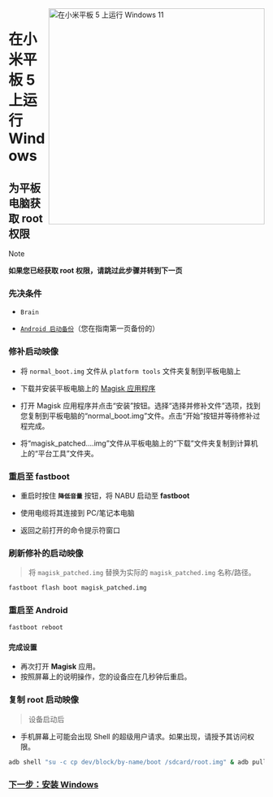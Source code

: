 <img align="right" src="https://raw.githubusercontent.com/erdilS/Port-Windows-11-Xiaomi-Pad-5/main/nabu.png" width="425" alt="在小米平板 5 上运行 Windows 11">

# 在小米平板 5 上运行 Windows

## 为平板电脑获取 root 权限
> [!NOTE]
> **如果您已经获取 root 权限，请跳过此步骤并转到下一页**

### 先决条件
- ```Brain```

- [```Android 启动备份```](/guide/English/1-partition-en.md#Make-a-backup-of-your-existing-boot-image)（您在指南第一页备份的）

### 修补启动映像
- 将 ```normal_boot.img``` 文件从 ```platform tools``` 文件夹复制到平板电脑上

- 下载并安装平板电脑上的 [Magisk 应用程序](https://github.com/topjohnwu/Magisk/releases/latest)

- 打开 Magisk 应用程序并点击“安装”按钮。选择“选择并修补文件”选项，找到您复制到平板电脑的“normal_boot.img”文件。点击“开始”按钮并等待修补过程完成。

- 将“magisk_patched....img”文件从平板电脑上的“下载”文件夹复制到计算机上的“平台工具”文件夹。

### 重启至 fastboot
- 重启时按住 **`降低音量`** 按钮，将 NABU 启动至 **fastboot**

- 使用电缆将其连接到 PC/笔记本电脑

- 返回之前打开的命令提示符窗口

### 刷新修补的启动映像
> 将 `magisk_patched.img` 替换为实际的 ```magisk_patched.img``` 名称/路径。
```cmd
fastboot flash boot magisk_patched.img
```

### 重启至 Android
```cmd
fastboot reboot
```

#### 完成设置
- 再次打开 **Magisk** 应用。
- 按照屏幕上的说明操作，您的设备应在几秒钟后重启。

### 复制 root 启动映像
> 设备启动后

- 手机屏幕上可能会出现 Shell 的超级用户请求。如果出现，请授予其访问权限。
```cmd
adb shell "su -c cp dev/block/by-name/boot /sdcard/root.img" & adb pull /sdcard/root.img
```

### [下一步：安装 Windows](/guide/English/3-install-en.md)
